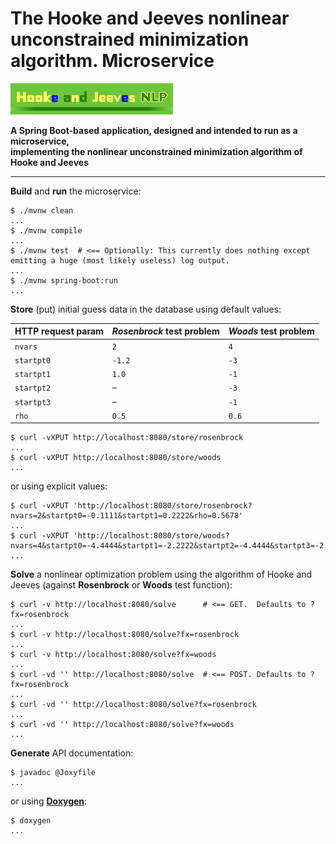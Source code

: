 # The Hooke and Jeeves nonlinear unconstrained minimization algorithm. Microservice

![Hooke and Jeeves NLP](static/img/doxygen/hookejeeves-doxygen-logo-260x50.png)

**A Spring Boot-based application, designed and intended to run as a microservice,
<br />implementing the nonlinear unconstrained minimization algorithm of Hooke and Jeeves**

---

**Build** and **run** the microservice:

```
$ ./mvnw clean
...
$ ./mvnw compile
...
$ ./mvnw test  # <== Optionally: This currently does nothing except emitting a huge (most likely useless) log output.
...
$ ./mvnw spring-boot:run
...
```

**Store** (put) initial guess data in the database using default values:

HTTP request param | *Rosenbrock* test problem | *Woods* test problem
------------------ | ------------------------- | --------------------
`nvars`            |  `2`                      |  `4`
`startpt0`         | `-1.2`                    | `-3`
`startpt1`         |  `1.0`                    | `-1`
`startpt2`         | &ndash;                   | `-3`
`startpt3`         | &ndash;                   | `-1`
`rho`              |  `0.5`                    |  `0.6`

```
$ curl -vXPUT http://localhost:8080/store/rosenbrock
...
$ curl -vXPUT http://localhost:8080/store/woods
...
```

or using explicit values:

```
$ curl -vXPUT 'http://localhost:8080/store/rosenbrock?nvars=2&startpt0=-0.1111&startpt1=0.2222&rho=0.5678'
...
$ curl -vXPUT 'http://localhost:8080/store/woods?nvars=4&startpt0=-4.4444&startpt1=-2.2222&startpt2=-4.4444&startpt3=-2.2222&rho=0.6789'
...
```

**Solve** a nonlinear optimization problem using the algorithm of Hooke and Jeeves (against **Rosenbrock** or **Woods** test function):

```
$ curl -v http://localhost:8080/solve      # <== GET.  Defaults to ?fx=rosenbrock
...
$ curl -v http://localhost:8080/solve?fx=rosenbrock
...
$ curl -v http://localhost:8080/solve?fx=woods
...
$ curl -vd '' http://localhost:8080/solve  # <== POST. Defaults to ?fx=rosenbrock
...
$ curl -vd '' http://localhost:8080/solve?fx=rosenbrock
...
$ curl -vd '' http://localhost:8080/solve?fx=woods
...
```

**Generate** API documentation:

```
$ javadoc @Joxyfile
...
```

or using **[Doxygen](http://doxygen.org "Doxygen")**:

```
$ doxygen
...
```
